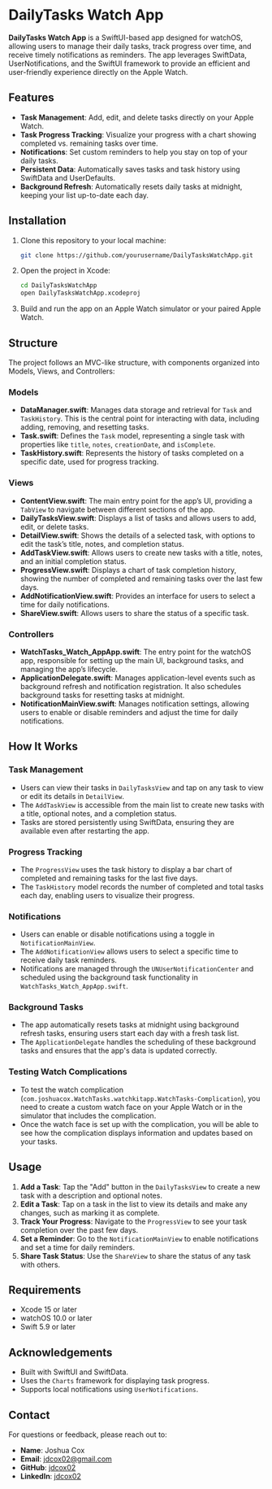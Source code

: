 # DailyTasks Watch App

**DailyTasks Watch App** is a SwiftUI-based app designed for watchOS, allowing users to manage their daily tasks, track progress over time, and receive timely notifications as reminders. The app leverages SwiftData, UserNotifications, and the SwiftUI framework to provide an efficient and user-friendly experience directly on the Apple Watch.

## Features

- **Task Management**: Add, edit, and delete tasks directly on your Apple Watch.
- **Task Progress Tracking**: Visualize your progress with a chart showing completed vs. remaining tasks over time.
- **Notifications**: Set custom reminders to help you stay on top of your daily tasks.
- **Persistent Data**: Automatically saves tasks and task history using SwiftData and UserDefaults.
- **Background Refresh**: Automatically resets daily tasks at midnight, keeping your list up-to-date each day.

## Installation

1. Clone this repository to your local machine:
    ```bash
    git clone https://github.com/yourusername/DailyTasksWatchApp.git
    ```
2. Open the project in Xcode:
    ```bash
    cd DailyTasksWatchApp
    open DailyTasksWatchApp.xcodeproj
    ```
3. Build and run the app on an Apple Watch simulator or your paired Apple Watch.

## Structure

The project follows an MVC-like structure, with components organized into Models, Views, and Controllers:

### Models

- **DataManager.swift**: Manages data storage and retrieval for `Task` and `TaskHistory`. This is the central point for interacting with data, including adding, removing, and resetting tasks.
- **Task.swift**: Defines the `Task` model, representing a single task with properties like `title`, `notes`, `creationDate`, and `isComplete`.
- **TaskHistory.swift**: Represents the history of tasks completed on a specific date, used for progress tracking.

### Views

- **ContentView.swift**: The main entry point for the app’s UI, providing a `TabView` to navigate between different sections of the app.
- **DailyTasksView.swift**: Displays a list of tasks and allows users to add, edit, or delete tasks.
- **DetailView.swift**: Shows the details of a selected task, with options to edit the task’s title, notes, and completion status.
- **AddTaskView.swift**: Allows users to create new tasks with a title, notes, and an initial completion status.
- **ProgressView.swift**: Displays a chart of task completion history, showing the number of completed and remaining tasks over the last few days.
- **AddNotificationView.swift**: Provides an interface for users to select a time for daily notifications.
- **ShareView.swift**: Allows users to share the status of a specific task.

### Controllers

- **WatchTasks_Watch_AppApp.swift**: The entry point for the watchOS app, responsible for setting up the main UI, background tasks, and managing the app’s lifecycle.
- **ApplicationDelegate.swift**: Manages application-level events such as background refresh and notification registration. It also schedules background tasks for resetting tasks at midnight.
- **NotificationMainView.swift**: Manages notification settings, allowing users to enable or disable reminders and adjust the time for daily notifications.

## How It Works

### Task Management

- Users can view their tasks in `DailyTasksView` and tap on any task to view or edit its details in `DetailView`.
- The `AddTaskView` is accessible from the main list to create new tasks with a title, optional notes, and a completion status.
- Tasks are stored persistently using SwiftData, ensuring they are available even after restarting the app.

### Progress Tracking

- The `ProgressView` uses the task history to display a bar chart of completed and remaining tasks for the last five days.
- The `TaskHistory` model records the number of completed and total tasks each day, enabling users to visualize their progress.

### Notifications

- Users can enable or disable notifications using a toggle in `NotificationMainView`.
- The `AddNotificationView` allows users to select a specific time to receive daily task reminders.
- Notifications are managed through the `UNUserNotificationCenter` and scheduled using the background task functionality in `WatchTasks_Watch_AppApp.swift`.

### Background Tasks

- The app automatically resets tasks at midnight using background refresh tasks, ensuring users start each day with a fresh task list.
- The `ApplicationDelegate` handles the scheduling of these background tasks and ensures that the app's data is updated correctly.

### Testing Watch Complications

- To test the watch complication (`com.joshuacox.WatchTasks.watchkitapp.WatchTasks-Complication`), you need to create a custom watch face on your Apple Watch or in the simulator that includes the complication.
- Once the watch face is set up with the complication, you will be able to see how the complication displays information and updates based on your tasks.

## Usage

1. **Add a Task**: Tap the "Add" button in the `DailyTasksView` to create a new task with a description and optional notes.
2. **Edit a Task**: Tap on a task in the list to view its details and make any changes, such as marking it as complete.
3. **Track Your Progress**: Navigate to the `ProgressView` to see your task completion over the past few days.
4. **Set a Reminder**: Go to the `NotificationMainView` to enable notifications and set a time for daily reminders.
5. **Share Task Status**: Use the `ShareView` to share the status of any task with others.

## Requirements

- Xcode 15 or later
- watchOS 10.0 or later
- Swift 5.9 or later

## Acknowledgements

- Built with SwiftUI and SwiftData.
- Uses the `Charts` framework for displaying task progress.
- Supports local notifications using `UserNotifications`.

## Contact

For questions or feedback, please reach out to:

- **Name**: Joshua Cox
- **Email**: [jdcox02@gmail.com](mailto:jdcox02@gmail.com)
- **GitHub**: [jdcox02](https://github.com/jdcox02)
- **LinkedIn**: [jdcox02](https://www.linkedin.com/in/jdcox02)
